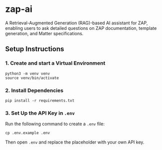# zap-ai
A Retrieval-Augmented Generation (RAG)-based AI assistant for ZAP, enabling users to ask detailed questions on ZAP documentation, template generation, and Matter specifications.

## Setup Instructions

### 1. Create and start a Virtual Environment
```
python3 -m venv venv
source venv/bin/activate
```

### 2. Install Dependencies
```
pip install -r requirements.txt
```

### 3. Set Up the API Key in `.env`
Run the following command to create a `.env` file:
```
cp .env.example .env
```
Then open `.env` and replace the placeholder with your own API key.